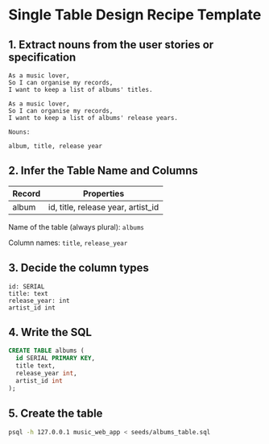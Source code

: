 # Single Table Design Recipe Template

## 1. Extract nouns from the user stories or specification

```
As a music lover,
So I can organise my records,
I want to keep a list of albums' titles.

As a music lover,
So I can organise my records,
I want to keep a list of albums' release years.
```

```
Nouns:

album, title, release year
```

## 2. Infer the Table Name and Columns

| Record                | Properties                         |
| --------------------- | ---------------------------------- |
| album                 | id, title, release year, artist_id |

Name of the table (always plural): `albums`

Column names: `title`, `release_year`

## 3. Decide the column types

```
id: SERIAL
title: text
release_year: int
artist_id int
```

## 4. Write the SQL

```sql
CREATE TABLE albums (
  id SERIAL PRIMARY KEY,
  title text,
  release_year int,
  artist_id int
);
```

## 5. Create the table

```bash
psql -h 127.0.0.1 music_web_app < seeds/albums_table.sql
```
